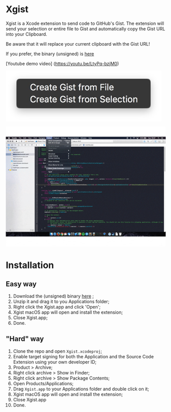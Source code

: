 # Xgist
Xgist is a Xcode extension to send code to GitHub's Gist.
The extension will send your selection or entire file to Gist and automatically copy the Gist URL into your Clipboard. 

Be aware that it will replace your current clipboard with the Gist URL!

If you prefer, the binary (unsigned) is [here](https://github.com/Bunn/Xgist/releases/latest)

[Youtube demo video] (https://youtu.be/LtyPq-bzjM0)

![screenshot](./other/file_selection.jpg)

![screenshot](./other/demo.gif)


# Installation

Easy way
--------
1. Download the (unsigned) binary [here](https://github.com/Bunn/Xgist/releases/latest) ;
2. Unzip it and drag it to you Applications folder;
3. Right click the Xgist.app and click 'Open';
4. Xgist macOS app will open and install the extension;
5. Close Xgist.app;
5. Done.

"Hard" way
------------
1. Clone the repo and open ``Xgist.xcodeproj``;
2. Enable target signing for both the Application and the Source Code Extension using your own developer ID;
3. Product > Archive;
4. Right click archive > Show in Finder;
5. Right click archive > Show Package Contents;
6. Open Products/Applications;
7. Drag ``Xgist.app`` to your Applications folder and double click on it;
8. Xgist macOS app will open and install the extension;
9. Close Xgist.app
10. Done.